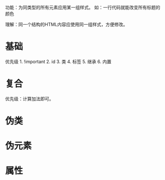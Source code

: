 功能：为同类型的所有元素应用某一组样式。
如：一行代码就能改变所有标题的颜色

理解：同一个结构的HTML内容应使用同一组样式，方便修改。

# 基础
优先级
	1. !important
	2. id
	3. 类
	4. 标签
	5. 继承
	6. 内置
# 复合
优先级：计算加法即可。
# 伪类
# 伪元素
# 属性